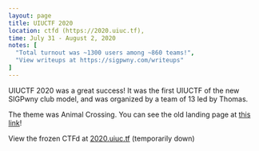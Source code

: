 ```yaml
---
layout: page
title: UIUCTF 2020
location: ctfd (https://2020.uiuc.tf), 
time: July 31 - August 2, 2020
notes: [
  "Total turnout was ~1300 users among ~860 teams!",
  "View writeups at https://sigpwny.com/writeups"
]
---
```


UIUCTF 2020 was a great success! It was the first UIUCTF of the new SIGPwny club model, and was organized by a team of 13 led by Thomas.

The theme was Animal Crossing. You can see the old landing page at [this link](https://uiuctf.sigpwny.com/2020)!

View the frozen CTFd at [2020.uiuc.tf](https://2020.uiuc.tf) (temporarily down)
